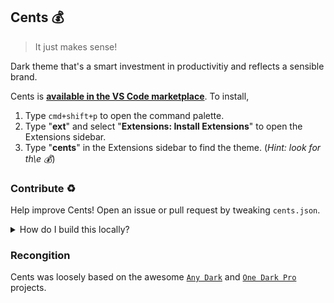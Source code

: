 ## Cents 💰
> It just makes sense!

Dark theme that's a smart investment in productivitiy and reflects a sensible brand.

Cents is **[available in the VS Code marketplace][market]**. To install,

1. Type `cmd+shift+p` to open the command palette.
1. Type "**ext**" and select "**Extensions: Install Extensions**" to open the Extensions sidebar.
1. Type "**cents**" in the Extensions sidebar to find the theme. (_Hint: look for th\e 💰_)

### Contribute ♻️
Help improve Cents! Open an issue or pull request by tweaking `cents.json`.

<details>
<summary>How do I build this locally?</summary>

### Build

```shell
yarn
yarn build  # repackages .vsix file
yarn clean  # wipes .vsix files
```

### Install

Once we have a `.vsix` package, we're able to install the theme.

From VS Code,
1. `cmd+shift+p` to open command palette
1. Type "**ext**" and select "**Extensions: Install Extensions**"
1. Click the `...` menu in the upper right corner of the sidebar
1. Choose "**Install from VSIX**"
1. From Finder, select the `.vsix` file that we generated in `npm run build`. Once selected, it should appear in the extensions sidebar
1. Done!

To toggle the theme go to `Preferences > Color Theme > Cents`. Search for "**cents**" in the Extensions sidebar to reinstall.

### Publish

```sh
vsce publish
```

or visit https://marketplace.visualstudio.com/manage/publishers/piperchester.

</details>

### Recongition
Cents was loosely based on the awesome [`Any Dark`][ad] and [`One Dark Pro`][odp] projects.

[market]: https://marketplace.visualstudio.com/items?itemName=piperchester.vscode-cents-theme
[ad]: https://github.com/teabyii/vscode-ayu
[odp]: https://github.com/Binaryify/OneDark-Pro

